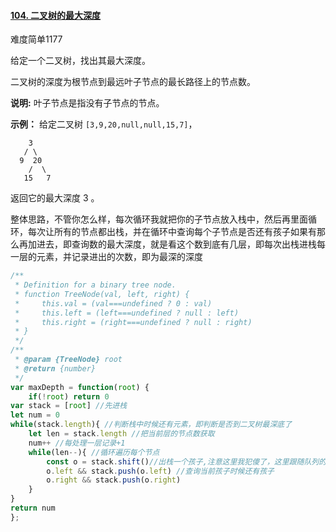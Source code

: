 #### [104. 二叉树的最大深度](https://leetcode-cn.com/problems/maximum-depth-of-binary-tree/)

难度简单1177

给定一个二叉树，找出其最大深度。

二叉树的深度为根节点到最远叶子节点的最长路径上的节点数。

**说明:** 叶子节点是指没有子节点的节点。

**示例：**
给定二叉树 `[3,9,20,null,null,15,7]`，

```
    3
   / \
  9  20
    /  \
   15   7
```

返回它的最大深度 3 。

整体思路，不管你怎么样，每次循环我就把你的子节点放入栈中，然后再里面循环，每次让所有的节点都出栈，并在循环中查询每个子节点是否还有孩子如果有那么再加进去，即查询数的最大深度，就是看这个数到底有几层，即每次出栈进栈每一层的元素，并记录进出的次数，即为最深的深度

```js
/**
 * Definition for a binary tree node.
 * function TreeNode(val, left, right) {
 *     this.val = (val===undefined ? 0 : val)
 *     this.left = (left===undefined ? null : left)
 *     this.right = (right===undefined ? null : right)
 * }
 */
/**
 * @param {TreeNode} root
 * @return {number}
 */
var maxDepth = function(root) {
    if(!root) return 0
var stack = [root] //先进栈
let num = 0
while(stack.length){ //判断栈中时候还有元素，即判断是否到二叉树最深底了
    let len = stack.length //把当前层的节点数获取
    num++ //每处理一层记录+1
    while(len--){ //循环遍历每个节点
        const o = stack.shift()//出栈一个孩子,注意这里我犯傻了，这里跟随队列的数据结构先进的先出，我一开始写的是pop就变成了栈先进的后出，那样就会出问题因为这是个循环每次都会在末尾加元素如果再pop就会把刚加的元素再拿出去
        o.left && stack.push(o.left) //查询当前孩子时候还有孩子
        o.right && stack.push(o.right)
    }
}
return num
};
```

